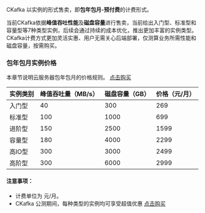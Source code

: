 CKafka 以实例的形式售卖，即**包年包月-预付费**的计费形式。

当前CKafka依据**峰值吞吐性能**及**磁盘容量**进行售卖，当前给出入门型、标准型和容量型等7种类型实例，后续会通过持续的成本优化，推出更加丰富的实例类型。CKafka计费方式更加灵活实惠、用户无需关心后端部署，仅测算业务所需性能和磁盘容量，按需购买。

### 包年包月实例价格
本章节说明云服务器包年包月的价格规则。
[点击购买](https://buy.cloud.tencent.com/ckafka)

| 实例类别  | 峰值吞吐量（MB/s） | 磁盘容量（GB）| 价格（元/月）|
|---------|---------|-----|------|
| 入门型 | 40 | 300 | 269 |
| 标准型 | 100 |1000 |  699 |
| 进阶型 |  150 |2500 |  1599 |
| 容量型 |  180 |4000 | 2299 |
| 高IO型 |  300 |3000 | 2499 |
| 高阶型 | 300  |6000 | 2999 |


#### 注意事项：
- 计费单位为 元/月。
- CKafka 公测期间，每种类型的实例均可享受超值优惠
[点击购买](https://buy.cloud.tencent.com/ckafka)






